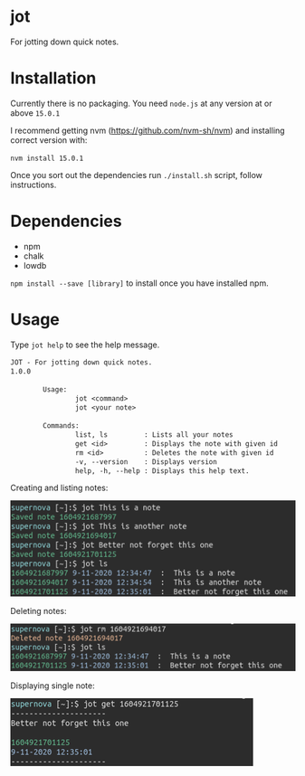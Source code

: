 # jot

For jotting down quick notes.

# Installation

Currently there is no packaging. You need `node.js` at any version at or above `15.0.1`

I recommend getting nvm (https://github.com/nvm-sh/nvm) and installing correct version with:

`nvm install 15.0.1`

Once you sort out the dependencies run `./install.sh` script, follow instructions.

# Dependencies

- npm
- chalk
- lowdb

`npm install --save [library]` to install once you have installed npm.

# Usage

Type `jot help` to see the help message.

```
JOT - For jotting down quick notes.
1.0.0

        Usage:
                jot <command>
                jot <your note>

        Commands:
                list, ls         : Lists all your notes
                get <id>         : Displays the note with given id
                rm <id>          : Deletes the note with given id
                -v, --version    : Displays version
                help, -h, --help : Displays this help text.
```

Creating and listing notes:

![](./pics/2.png)

Deleting notes:

![](./pics/3.png)

Displaying single note:

![](./pics/4.png)
